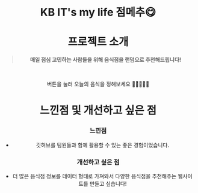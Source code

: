 <div align = center>

# KB IT's my life 점메추😋


# 프로젝트 소개
> **매일 점심 고민하는 사람들을 위해 음식점을 랜덤으로 추천해드립니다!**

<br />

버튼을 눌러 오늘의 음식을 정해보세요 🍔🍟🍕🌭🍖


# 느낀점 및 개선하고 싶은 점

### 느낀점
- 깃허브를 팀원들과 함께 활용할 수 있는 좋은 경험이었습니다.

### 개선하고 싶은 점
- 더 많은 음식점 정보를 데이터 형태로 가져와서 다양한 음식점을 추천해주는 웹사이트를 만들고 싶습니다!

<br><br>

